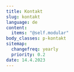```yaml
---
title: Kontakt
slug: kontakt
language: de
content:
  items: "@self.modular"
body_classes: p-kontakt
sitemap:
  changefreq: yearly
  priority: 0.2
date: 14.4.2023
---
```


